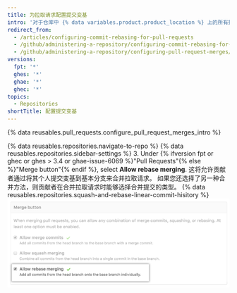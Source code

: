 ```yaml
---
title: 为拉取请求配置提交变基
intro: '对于仓库中 {% data variables.product.product_location %} 上的所有拉取请求合并，您可以实施、允许或禁用提交变基。'
redirect_from:
  - /articles/configuring-commit-rebasing-for-pull-requests
  - /github/administering-a-repository/configuring-commit-rebasing-for-pull-requests
  - /github/administering-a-repository/configuring-pull-request-merges/configuring-commit-rebasing-for-pull-requests
versions:
  fpt: '*'
  ghes: '*'
  ghae: '*'
  ghec: '*'
topics:
  - Repositories
shortTitle: 配置提交变基
---
```


{% data reusables.pull_requests.configure_pull_request_merges_intro %}

{% data reusables.repositories.navigate-to-repo %}
{% data reusables.repositories.sidebar-settings %}
3. Under {% ifversion fpt or ghec or ghes > 3.4 or ghae-issue-6069 %}"Pull Requests"{% else %}"Merge button"{% endif %}, select **Allow rebase merging**. 这将允许贡献者通过将其个人提交变基到基本分支来合并拉取请求。 如果您还选择了另一种合并方法，则贡献者在合并拉取请求时能够选择合并提交的类型。 {% data reusables.repositories.squash-and-rebase-linear-commit-hisitory %} ![拉取请求变基提交](/assets/images/help/repository/pr-merge-rebase.png)
